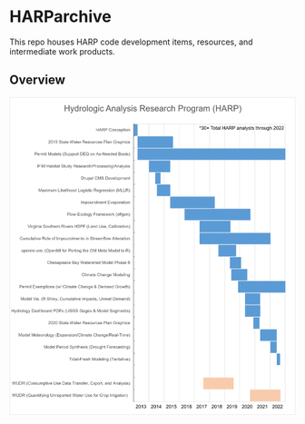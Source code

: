 # HARParchive
This repo houses HARP code development items, resources, and intermediate work products.

## Overview

![](HARP-Onboarding/HARP_Timeline_5.10.22.png)<!-- -->
